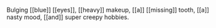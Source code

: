 Bulging [[blue]] [[eyes]], [[heavy]] makeup, [[a]] [[missing]] tooth, [[a]] nasty mood, [[and]] super creepy hobbies.
